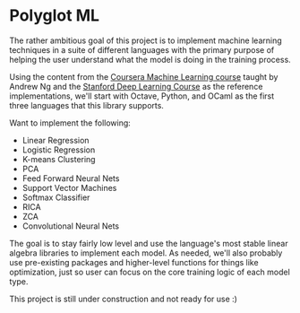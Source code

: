 # Polyglot ML

The rather ambitious goal of this project is to implement machine learning
techniques in a suite of different languages with the primary purpose of
helping the user understand what the model is doing in the training process.

Using the content from the [Coursera Machine Learning course][coursera_ml]
taught by Andrew Ng and the [Stanford Deep Learning Course][stanford_ml] as the
reference implementations, we'll start with Octave, Python, and OCaml as the
first three languages that this library supports.

Want to implement the following:

- Linear Regression
- Logistic Regression
- K-means Clustering
- PCA
- Feed Forward Neural Nets
- Support Vector Machines
- Softmax Classifier
- RICA
- ZCA
- Convolutional Neural Nets

The goal is to stay fairly low level and use the language's most stable linear
algebra libraries to implement each model. As needed, we'll also probably use
pre-existing packages and higher-level functions for things like optimization,
just so user can focus on the core training logic of each model type.

This project is still under construction and not ready for use :)

[coursera_ml]: https://www.coursera.org/learn/machine-learning
[stanford_ml]: https://github.com/amaas/stanford_dl_ex
